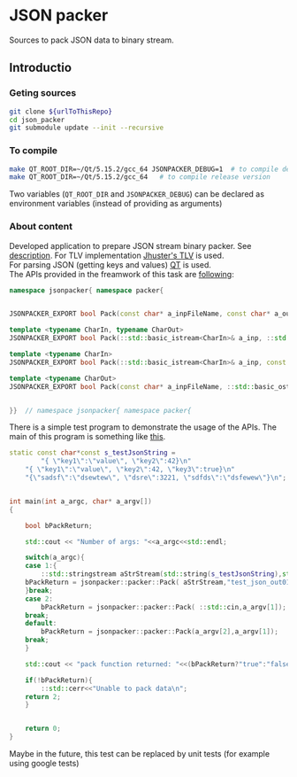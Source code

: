 # JSON packer
  
Sources to pack JSON data to binary stream.  
  
## Introductio  
  
### Geting sources  
  
``` bash  
git clone ${urlToThisRepo}
cd json_packer
git submodule update --init --recursive
```  
  
  
### To compile  
  
```bash  
make QT_ROOT_DIR=~/Qt/5.15.2/gcc_64 JSONPACKER_DEBUG=1  # to compile debug version (with debugging information) 
make QT_ROOT_DIR=~/Qt/5.15.2/gcc_64   # to compile release version  
```  
  
Two variables (`QT_ROOT_DIR` and `JSONPACKER_DEBUG`) can be declared as environment variables (instead of providing as arguments)  
  
  
### About content  
  
Developed application to prepare JSON stream binary packer. See [description](docs/NXLog_C++_test1.pdf). 
For TLV implementation [Jhuster's TLV](https://github.com/Jhuster/TLV) is used.  
For parsing JSON (getting keys and values) [QT](https://www.qt.io/) is used.  
The APIs provided in the freamwork of this task are [following](include/jsonpacker/packer.hpp):  
  
```cpp  
namespace jsonpacker{ namespace packer{


JSONPACKER_EXPORT bool Pack(const char* a_inpFileName, const char* a_outFileName);

template <typename CharIn, typename CharOut>
JSONPACKER_EXPORT bool Pack(::std::basic_istream<CharIn>& a_inp, ::std::basic_ostream<CharOut>& a_out);

template <typename CharIn>
JSONPACKER_EXPORT bool Pack(::std::basic_istream<CharIn>& a_inp, const char* a_outFileName);

template <typename CharOut>
JSONPACKER_EXPORT bool Pack(const char* a_inpFileName, ::std::basic_ostream<CharOut>& a_out);


}}  // namespace jsonpacker{ namespace packer{
```  
  
There is a simple test program to demonstrate the usage of the APIs. The main of this program is something like
[this](src/tests/main_jsonpacker_test01.cpp).  
  
```cpp  
static const char*const s_testJsonString =
        "{ \"key1\":\"value\", \"key2\":42}\n"
	"{ \"key1\":\"value\", \"key2\":42, \"key3\":true}\n"
	"{\"sadsf\":\"dsewtew\", \"dsre\":3221, \"sdfds\":\"dsfewew\"}\n";


int main(int a_argc, char* a_argv[])
{

    bool bPackReturn;

    std::cout << "Number of args: "<<a_argc<<std::endl;

    switch(a_argc){
    case 1:{
        ::std::stringstream aStrStream(std::string(s_testJsonString),std::ios_base::in);
	bPackReturn = jsonpacker::packer::Pack( aStrStream,"test_json_out01.txt");
    }break;
    case 2:
        bPackReturn = jsonpacker::packer::Pack( ::std::cin,a_argv[1]);
	break;
    default:
        bPackReturn = jsonpacker::packer::Pack(a_argv[2],a_argv[1]);
	break;
    }

    std::cout << "pack function returned: "<<(bPackReturn?"true":"false")<<std::endl;

    if(!bPackReturn){
        ::std::cerr<<"Unable to pack data\n";
	return 2;
    }


    return 0;
}
```  
  
Maybe in the future, this test can be replaced by unit tests (for example using google tests)
